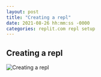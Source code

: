 ```yaml
---
layout: post
title: "Creating a repl"
date: 2021-08-26 hh:mm:ss -0000
categories: replit.com repl setup
---
```


## Creating a repl

![Creating a repl](/../assets/images/replify.gif)

